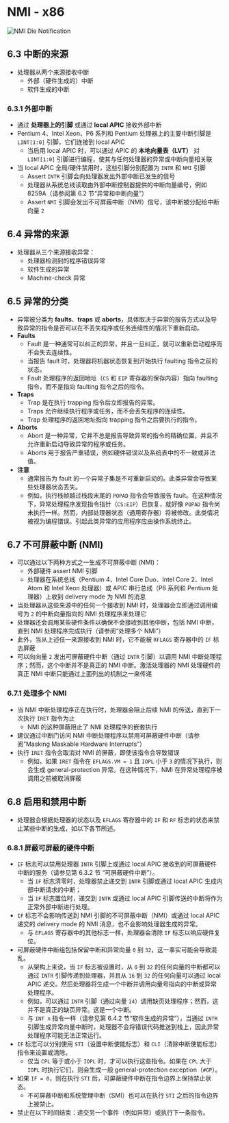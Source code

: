# NMI - x86
![NMI Die Notification](pic/NMI_die_notification.png)
## 6.3 中断的来源
* 处理器从两个来源接收中断
  * 外部（硬件生成的）中断
  * 软件生成的中断

### 6.3.1 外部中断
* 通过 **处理器上的引脚** 或通过 **local APIC** 接收外部中断
* Pentium 4、Intel Xeon、P6 系列和 Pentium 处理器上的主要中断引脚是 `LINT[1:0]` 引脚，它们连接到 local APIC
  * 当启用 local APIC 时，可以通过 APIC 的 **本地向量表（LVT）** 对 `LINT[1:0]` 引脚进行编程，使其与任何处理器的异常或中断向量相关联
* 当 local APIC 全局/硬件禁用时，这些引脚分别配置为 `INTR` 和 `NMI` 引脚
  * Assert `INTR` 引脚会向处理器发出外部中断已发生的信号
  * 处理器从系统总线读取由外部中断控制器提供的中断向量编号，例如 8259A（请参阅第 6.2 节“异常和中断向量”）
  * Assert `NMI` 引脚会发出不可屏蔽中断（NMI）信号，该中断被分配给中断向量 `2`

## 6.4 异常的来源
* 处理器从三个来源接收异常：
  * 处理器检测到的程序错误异常
  * 软件生成的异常
  * Machine-check 异常

## 6.5 异常的分类
* 异常被分类为 **faults**、**traps** 或 **aborts**，具体取决于异常的报告方式以及导致异常的指令是否可以在不丢失程序或任务连续性的情况下重新启动。
* **Faults**
  * Fault 是一种通常可以纠正的异常，并且一旦纠正，就可以重新启动程序而不会失去连续性。
  * 当报告 fault 时，处理器将机器状态恢复到开始执行 faulting 指令之前的状态。
  * Fault 处理程序的返回地址（`CS` 和 `EIP` 寄存器的保存内容）指向 faulting 指令，而不是指向 faulting 指令之后的指令。
* **Traps**
  * Trap 是在执行 trapping 指令后立即报告的异常。
  * Traps 允许继续执行程序或任务，而不会丢失程序的连续性。
  * Trap 处理程序的返回地址指向 trapping 指令之后要执行的指令。
* **Aborts**
  * Abort 是一种异常，它并不总是报告导致异常的指令的精确位置，并且不允许重新启动导致异常的程序或任务。
  * Aborts 用于报告严重错误，例如硬件错误以及系统表中的不一致或非法值。
* **注意**
  * 通常报告为 fault 的一个异常子集是不可重新启动的。此类异常会导致某些处理器状态丢失。
  * 例如，执行栈帧越过栈段末尾的 `POPAD` 指令会导致报告 fault。在这种情况下，异常处理程序发现指令指针（`CS:EIP`）已恢复，就好像 `POPAD` 指令尚未执行一样。然而，内部处理器状态（通用寄存器）将被修改。此类情况被视为编程错误。引起此类异常的应用程序应由操作系统终止。

## 6.7 不可屏蔽中断 (NMI)
* 可以通过以下两种方式之一生成不可屏蔽中断 (NMI)：
  * 外部硬件 assert NMI 引脚
  * 处理器在系统总线（Pentium 4、Intel Core Duo、Intel Core 2、Intel Atom 和 Intel Xeon 处理器）或 APIC 串行总线（P6 系列和 Pentium 处理器）上收到 delivery mode 为 NMI 的消息
* 当处理器从这些来源中的任何一个接收到 NMI 时，处理器会立即通过调用编号为 `2` 的中断向量指向的 NMI 处理程序来处理它
* 处理器还会调用某些硬件条件以确保不会接收到其他中断，包括 NMI 中断，直到 NMI 处理程序完成执行（请参阅“处理多个 NMI”）
* 此外，当从上述任一来源接收到 NMI 时，它不能被 `RFLAGS` 寄存器中的 `IF` 标志屏蔽
* 可以向向量 `2` 发出可屏蔽硬件中断（通过 `INTR` 引脚）以调用 NMI 中断处理程序；然而，这个中断并不是真正的 NMI 中断。激活处理器的 NMI 处理硬件的真正 NMI 中断只能通过上面列出的机制之一来传递

### 6.7.1 处理多个 NMI
* 当 NMI 中断处理程序正在执行时，处理器会阻止后续 NMI 的传送，直到下一次执行 `IRET` 指令为止
  * NMI 的这种屏蔽阻止了 NMI 处理程序的嵌套执行
* 建议通过中断门访问 NMI 中断处理程序以禁用可屏蔽硬件中断（请参阅“Masking Maskable Hardware Interrupts”）
* 执行 `IRET` 指令会取消对 NMI 的屏蔽，即使该指令会导致错误
  * 例如，如果 `IRET` 指令在 `EFLAGS.VM = 1` 且 `IOPL` 小于 `3` 的情况下执行，则会生成 general-protection 异常。在这种情况下，NMI 在异常处理程序被调用之前被取消屏蔽

## 6.8 启用和禁用中断
* 处理器会根据处理器的状态以及 `EFLAGS` 寄存器中的 `IF` 和 `RF` 标志的状态来禁止某些中断的生成，如以下各节所述。

### 6.8.1 屏蔽可屏蔽的硬件中断
* `IF` 标志可以禁用处理器 `INTR` 引脚上或通过 local APIC 接收到的可屏蔽硬件中断的服务（请参见第 6.3.2 节 “可屏蔽硬件中断”）。
  * 当 `IF` 标志清零时，处理器禁止递交到 `INTR` 引脚或通过 local APIC 生成内部中断请求的中断；
  * 当 `IF` 标志置位时，递交到 `INTR` 或通过 local APIC 引脚传送的中断将作为正常外部中断进行处理。
* `IF` 标志不会影响传送到 NMI 引脚的不可屏蔽中断（NMI）或通过 local APIC 递交的 delivery mode 的 NMI 消息，也不会影响处理器生成的异常。
  * 与 `EFLAGS` 寄存器中的其他标志一样，处理器会清除 `IF` 标志以响应硬件复位。
* 可屏蔽硬件中断组包括保留中断和异常向量 `0` 到 `32`，这一事实可能会导致混乱。
  * 从架构上来说，当 `IF` 标志被设置时，从 `0` 到 `32` 的任何向量的中断都可以通过 `INTR` 引脚传递到处理器，并且从 `16` 到 `32` 的任何向量可以通过 local APIC 递交。然后处理器将生成一个中断并调用向量号指向的中断或异常处理程序。
  * 例如，可以通过 `INTR` 引脚（通过向量 `14`）调用缺页处理程序；然而，这并不是真正的缺页异常。这是一个中断。
  * 与 `INT n` 指令一样（请参见第 6.4.2 节“软件生成的异常”），当通过 `INTR` 引脚生成异常向量中断时，处理器不会将错误代码推送到栈上，因此异常处理程序可能无法正常运行。
* `IF` 标志可以分别使用 `STI`（设置中断使能标志）和 `CLI`（清除中断使能标志）指令来设置或清除。
  * 仅当 `CPL` 等于或小于 `IOPL` 时，才可以执行这些指令。如果在 `CPL` 大于 `IOPL` 时执行它们，则会生成一般 general-protection exception（`#GP`）。
* 如果 `IF = 0`，则在执行 `STI` 后，可屏蔽硬件中断在指令边界上保持禁止状态。
  * 不可屏蔽中断和系统管理中断（SMI）也可以在执行 `STI` 之后的指令边界上被禁止。
* 禁止在以下时间结束：递交另一个事件（例如异常）或执行下一条指令。